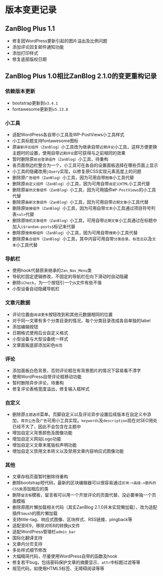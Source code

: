# 版本变更记录
## ZanBlog Plus 1.1
+ 修复因WordPress更新引起的图片溢出及比例问题
+ 添加评论回复邮件通知功能
+ 添加打印样式
+ 修复底部版权日期

## ZanBlog Plus 1.0相比ZanBlog 2.1.0的变更重构记录
### 依赖版本更新
+ bootstrap更新到`v3.4.1`
+ fontawesome更新到`v5.13.0`

### 小工具
+ 适配WordPress各自带小工具及WP-PostViews小工具样式
+ 小工具标题支持fontawesome图标
+ 原`最新评论组件（ZanBlog）`小工具改为继承自带`近期评论`小工具，这样方便更换主题时的设置，使用自带`近期评论`即可获得与之前相同的效果
+ 暂时删除原`前台登录组件（ZanBlog）`小工具，待重构
+ 各页面侧边栏整合为一个，小工具可在各自的设置面板选择在哪些页面上显示
+ 小工具的隐藏改用`jQuery`实现，以修复原CSS实现元素高度上的问题
+ 删除原`广告组件（ZanBlog）`小工具，因为可用自带`图像`小工具代替
+ 删除原`自定义组件（ZanBlog）`小工具，因为可用自带`自定义HTML`小工具代替
+ 删除原`最热文章组件（ZanBlog）`小工具，因为可用插件`WP-PostViews`的小工具代替
+ 删除原`最新文章组件（ZanBlog）`小工具，因为可用自带`近期文章`小工具代替
+ 删除原`链接组件（ZanBlog）`小工具，因为可用自带`文本`小工具通过项目符号列表`<ul>`代替
+ 删除原`随机文章组件（ZanBlog）`小工具，可用自带`近期文章`小工具通过在标题中加入`i$random-posts$`标记来代替
+ 删除原`搜索框组件（ZanBlog）`小工具，因为可用自带`搜索`小工具代替
+ 删除原`集合组件（ZanBlog）`小工具，其中内容可用自带`分类目录`、`标签云`以及`文本`小工具代替

### 导航栏
+ 使用hook代替原来继承的`Zan_Nav_Menu`类
+ 导航栏固定逻辑修改，不固定的导航栏在向下滑动时自动隐藏
+ 删除`iCheck`，为一个按钮引一个js文件有些不值
+ 小型设备自动隐藏导航栏

### 文章元数据
+ 评论位置由`阅读更多`按钮改到和其他元数据相同的位置
+ 对于同一文章有多个分类目录的情况，每个分类目录改成各自单独的label
+ 添加编辑按钮
+ 日期格式使用后台自定义格式
+ 小型设备与大型设备统一样式
+ 文章面板底部添加彩色`标签`

### 评论
+ 添加面板白色背景，否则评论框在有背景图片的情况下容易看不清字
+ 使用WordPress自带评论框移动功能
+ 暂时删除异步评论，待重构
+ 修复评论表格宽度溢出，修复输入框样式

### 自定义
+ 删除原`主题选项`菜单。页脚自定义以及评论异步设置后续版本在自定义中添加，`首页公告`及`广告`可用小工具实现。`keywords`及`description`现在对SEO用处已经不大了，因此不会包含在主题中
+ 增加自定义背景颜色及图像功能
+ 增加自定义网站Logo功能
+ 增加自定义文章末尾版权声明功能
+ 增加自定义禁用文本转义以及禁用文章内容响应式图像功能

### 其他
+ 文章存档页面暂时删除待重构
+ 删除bootstrap短代码，最新的区块编辑器可以很容易通过`区块->高级->额外的CSS类`添加相应的类
+ 删除`留言板`模板，留言板可以用一个开放评论的页面代替，没必要单独一个页面模板
+ 删除原图片懒加载相关代码（其实ZanBlog 2.1.0并未实现懒加载），改为适配插件`Smush`的图片懒加载
+ 支持title-tag、响应式图像、区块样式、RSS链接、pingback等
+ 适配至IE9，移除对IE8的转换js文件
+ 适配WordPress管理栏`admin_bar`
+ 国际化翻译支持
+ 文章内分页支持
+ 多处样式细节修改
+ 大幅精简代码，尽量使用WordPress自带的函数及hook
+ 修复若干bug，包括密码保护文章的摘要显示、`attr`中标题过滤等等
+ 规范代码，如使用HTML5标签、无障碍阅读等等

